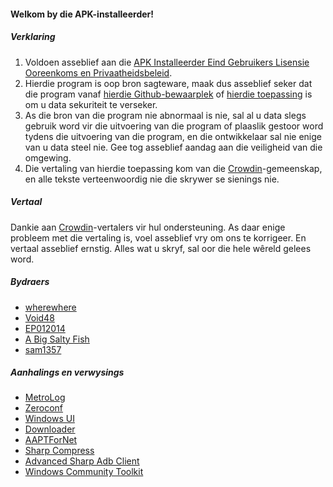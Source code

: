 #### Welkom by die APK-installeerder!

##### Verklaring
1. Voldoen asseblief aan die [APK Installeerder Eind Gebruikers Lisensie Ooreenkoms en Privaatheidsbeleid](https://github.com/Paving-Base/APK-Installer/blob/main/Privacy.md).
2. Hierdie program is oop bron sagteware,  maak dus asseblief seker dat die program vanaf [hierdie Github-bewaarplek](https://github.com/Paving-Base/APK-Installer) of [hierdie toepassing](https://www.microsoft.com/store/apps/9P2JFQ43FPPG) is om u data sekuriteit te verseker.
3. As die bron van die program nie abnormaal is nie, sal al u data slegs gebruik word vir die uitvoering van die program  of plaaslik gestoor word tydens die uitvoering van die program, en die ontwikkelaar sal nie enige van u data steel nie. Gee tog asseblief aandag aan die veiligheid van die omgewing.
4. Die vertaling van hierdie  toepassing kom van die [Crowdin](https://crowdin.com/project/APKInstaller "Crowdin")-gemeenskap, en alle tekste verteenwoordig nie die skrywer se sienings nie.

##### Vertaal
Dankie aan [Crowdin](https://crowdin.com/project/APKInstaller "Crowdin")-vertalers vir hul ondersteuning. As daar enige probleem met die vertaling is, voel asseblief vry om ons te korrigeer. En vertaal asseblief ernstig. Alles wat u skryf, sal oor die hele wêreld gelees word.

##### Bydraers
- [wherewhere](https://github.com/wherewhere)
- [Void48](https://github.com/Void48)
- [EP012014](https://github.com/EP012014)
- [A Big Salty Fish](https://github.com/bigsaltyfishes)
- [sam1357](https://github.com/sam1357)

##### Aanhalings en verwysings
- [MetroLog](https://github.com/roubachof/MetroLog "MetroLog")
- [Zeroconf](https://github.com/novotnyllc/Zeroconf "Zeroconf")
- [Windows UI](https://github.com/microsoft/microsoft-ui-xaml "Windows UI")
- [Downloader](https://github.com/bezzad/Downloader "Downloader")
- [AAPTForNet](https://github.com/canheo136/QuickLook.Plugin.ApkViewer "AAPTForNet")
- [Sharp Compress](https://github.com/adamhathcock/sharpcompress "Sharp Compress")
- [Advanced Sharp Adb Client](https://github.com/yungd1plomat/AdvancedSharpAdbClient "Advanced Sharp Adb Client")
- [Windows Community Toolkit](https://github.com/CommunityToolkit/WindowsCommunityToolkit "Windows Community Toolkit")